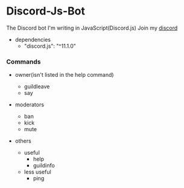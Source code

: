 # Discord-Js-Bot
The Discord bot I'm writing in JavaScript(Discord.js)
Join my [discord](https://discord.gg/XYySGKz)

- dependencies
  - "discord.js": "^11.1.0"

### Commands
- owner(isn't listed in the help command)
  - guildleave
  - say

- moderators
  - ban
  - kick
  - mute

- others
  - useful
    - help
    - guildinfo
  - less useful
    - ping
